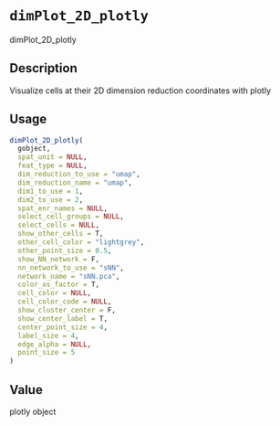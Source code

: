 # `dimPlot_2D_plotly`

dimPlot_2D_plotly


## Description

Visualize cells at their 2D dimension reduction coordinates with plotly


## Usage

```r
dimPlot_2D_plotly(
  gobject,
  spat_unit = NULL,
  feat_type = NULL,
  dim_reduction_to_use = "umap",
  dim_reduction_name = "umap",
  dim1_to_use = 1,
  dim2_to_use = 2,
  spat_enr_names = NULL,
  select_cell_groups = NULL,
  select_cells = NULL,
  show_other_cells = T,
  other_cell_color = "lightgrey",
  other_point_size = 0.5,
  show_NN_network = F,
  nn_network_to_use = "sNN",
  network_name = "sNN.pca",
  color_as_factor = T,
  cell_color = NULL,
  cell_color_code = NULL,
  show_cluster_center = F,
  show_center_label = T,
  center_point_size = 4,
  label_size = 4,
  edge_alpha = NULL,
  point_size = 5
)
```


## Value

plotly object


